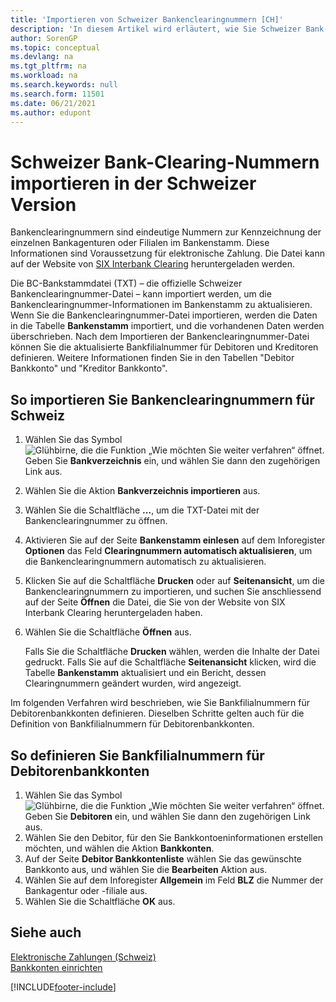 ```yaml
---
title: 'Importieren von Schweizer Bankenclearingnummern [CH]'
description: 'In diesem Artikel wird erläutert, wie Sie Schweizer Bank-Clearing-Nummern in der Schweizer Version von Business Central importieren.'
author: SorenGP
ms.topic: conceptual
ms.devlang: na
ms.tgt_pltfrm: na
ms.workload: na
ms.search.keywords: null
ms.search.form: 11501
ms.date: 06/21/2021
ms.author: edupont
---
```

# <a name="import-swiss-bank-clearing-numbers-in-the-swiss-version" />Schweizer Bank-Clearing-Nummern importieren in der Schweizer Version

Bankenclearingnummern sind eindeutige Nummern zur Kennzeichnung der einzelnen Bankagenturen oder Filialen im Bankenstamm. Diese Informationen sind Voraussetzung für elektronische Zahlung. Die Datei kann auf der Website von [SIX Interbank Clearing](https://go.microsoft.com/fwlink/?LinkId=145121) heruntergeladen werden.  

Die BC-Bankstammdatei (TXT) – die offizielle Schweizer Bankenclearingnummer-Datei – kann importiert werden, um die Bankenclearingnummer-Informationen im Bankenstamm zu aktualisieren. Wenn Sie die Bankenclearingnummer-Datei importieren, werden die Daten in die Tabelle **Bankenstamm** importiert, und die vorhandenen Daten werden überschrieben. Nach dem Importieren der Bankenclearingnummer-Datei können Sie die aktualisierte Bankfilialnummer für Debitoren und Kreditoren definieren. Weitere Informationen finden Sie in den Tabellen "Debitor Bankkonto" und "Kreditor Bankkonto".  

## <a name="to-import-swiss-bank-clearing-numbers" />So importieren Sie Bankenclearingnummern für Schweiz

1. Wählen Sie das Symbol ![Glühbirne, die die Funktion „Wie möchten Sie weiter verfahren“ öffnet.](../../media/ui-search/search_small.png "Wie möchten Sie weiter verfahren?") Geben Sie **Bankverzeichnis** ein, und wählen Sie dann den zugehörigen Link aus.  
2. Wählen Sie die Aktion **Bankverzeichnis importieren** aus.  
3. Wählen Sie die Schaltfläche **...**, um die TXT-Datei mit der Bankenclearingnummer zu öffnen.
4. Aktivieren Sie auf der Seite **Bankenstamm einlesen** auf dem Inforegister **Optionen** das Feld **Clearingnummern automatisch aktualisieren**, um die Bankenclearingnummern automatisch zu aktualisieren.  
5. Klicken Sie auf die Schaltfläche **Drucken** oder auf **Seitenansicht**, um die Bankenclearingnummern zu importieren, und suchen Sie anschliessend auf der Seite **Öffnen** die Datei, die Sie von der Website von SIX Interbank Clearing heruntergeladen haben.
6. Wählen Sie die Schaltfläche **Öffnen** aus.  

   Falls Sie die Schaltfläche **Drucken** wählen, werden die Inhalte der Datei gedruckt. Falls Sie auf die Schaltfläche **Seitenansicht** klicken, wird die Tabelle **Bankenstamm** aktualisiert und ein Bericht, dessen Clearingnummern geändert wurden, wird angezeigt.  

Im folgenden Verfahren wird beschrieben, wie Sie Bankfilialnummern für Debitorenbankkonten definieren. Dieselben Schritte gelten auch für die Definition von Bankfilialnummern für Debitorenbankkonten.  

## <a name="to-define-bank-branch-numbers-for-customer-bank-accounts" />So definieren Sie Bankfilialnummern für Debitorenbankkonten

1. Wählen Sie das Symbol ![Glühbirne, die die Funktion „Wie möchten Sie weiter verfahren“ öffnet.](../../media/ui-search/search_small.png "Tell me-Funktion") Geben Sie **Debitoren** ein, und wählen Sie dann den zugehörigen Link aus.  
2. Wählen Sie den Debitor, für den Sie Bankkontoeninformationen erstellen möchten, und wählen die Aktion **Bankkonten**.  
3. Auf der Seite **Debitor Bankkontenliste** wählen Sie das gewünschte Bankkonto aus, und wählen Sie die **Bearbeiten** Aktion aus.  
4. Wählen Sie auf dem Inforegister **Allgemein** im Feld **BLZ** die Nummer der Bankagentur oder -filiale aus.  
5. Wählen Sie die Schaltfläche **OK** aus.  

## <a name="see-also" />Siehe auch

[Elektronische Zahlungen (Schweiz)](swiss-electronic-payments.md)  
[Bankkonten einrichten](../../bank-how-setup-bank-accounts.md)

[!INCLUDE[footer-include](../../includes/footer-banner.md)]
